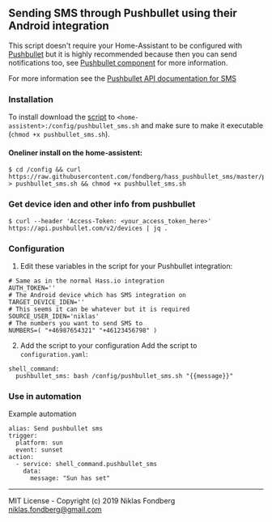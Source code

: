## Sending SMS through Pushbullet using their Android integration

This script doesn't require your Home-Assistant to be configured with [Pushbullet](https://www.pushbullet.com/#setup) but it is highly recommended because then you can send notifications too, see [Pushbullet component](https://www.home-assistant.io/components/notify.pushbullet/) for more information.

For more information see the [Pushbullet API documentation for SMS](https://docs.pushbullet.com/#send-sms) 

### Installation
To install download the [script](https://raw.githubusercontent.com/fondberg/hass_pushbullet_sms/master/pushbullet_sms.sh) to `<home-assistent>:/config/pushbullet_sms.sh` and make sure to make it executable (`chmod +x pushbullet_sms.sh`).

#### Oneliner install on the home-assistent:
```
$ cd /config && curl https://raw.githubusercontent.com/fondberg/hass_pushbullet_sms/master/pushbullet_sms.sh > pushbullet_sms.sh && chmod +x pushbullet_sms.sh
```

### Get device iden and other info from pushbullet
```
$ curl --header 'Access-Token: <your_access_token_here>' https://api.pushbullet.com/v2/devices | jq .
```

### Configuration
1. Edit these variables in the script for your Pushbullet integration:
```
# Same as in the normal Hass.io integration
AUTH_TOKEN=''
# The Android device which has SMS integration on 
TARGET_DEVICE_IDEN=''
# This seems it can be whatever but it is required
SOURCE_USER_IDEN='niklas'
# The numbers you want to send SMS to
NUMBERS=( "+46987654321" "+46123456798" )

```

2. Add the script to your configuration
Add the script to `configuration.yaml`:
```
shell_command:
  pushbullet_sms: bash /config/pushbullet_sms.sh "{{message}}"
```

### Use in automation
Example automation
```
alias: Send pushbullet sms
trigger:
  platform: sun
  event: sunset
action:
  - service: shell_command.pushbullet_sms
    data:
      message: "Sun has set"

```
------
MIT License - Copyright (c) 2019 Niklas Fondberg <niklas.fondberg@gmail.com>

